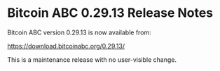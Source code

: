 # Bitcoin ABC 0.29.13 Release Notes

Bitcoin ABC version 0.29.13 is now available from:

  <https://download.bitcoinabc.org/0.29.13/>

This is a maintenance release with no user-visible change.
